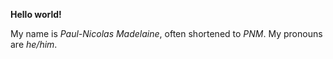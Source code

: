 **Hello world!**

My name is *Paul-Nicolas Madelaine*, often shortened to *PNM*. My pronouns are
*he/him*.
